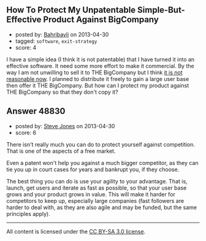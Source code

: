 ## How To Protect My Unpatentable Simple-But-Effective Product Against BigCompany

- posted by: [Bahribayli](https://stackexchange.com/users/-1/18646-bahribayli) on 2013-04-30
- tagged: `software`, `exit-strategy`
- score: 4

I have a simple idea (I think it is not patentable) that I have turned it into an effective software. It need some more effort to make it commercial. By the way I am not unwilling to sell it to THE BigCompany but I think [it is not reasonable now][1]. I planned to distribute it freely to gain a large user base then offer it THE BigCompany. But how can I protect my product against THE BigCompany so that they don't copy it?


  [1]: http://answers.onstartups.com/questions/33886/should-i-show-a-prototype-to-bigcompany-how-can-i-encourage-them-to-buy-me-out/33895#33895


## Answer 48830

- posted by: [Steve Jones](https://stackexchange.com/users/-1/12985-steve-jones) on 2013-04-30
- score: 6

There isn't really much you can do to protect yourself against competition. That is one of the aspects of a free market.

Even a patent won't help you against a much bigger competitor, as they can tie you up in court cases for years and bankrupt you, if they choose.

The best thing you can do is use your agility to your advantage. That is, launch, get users and iterate as fast as possible, so that your user base grows and your product grows in value. This will make it harder for competitors to keep up, especially large companies (fast followers are harder to deal with, as they are also agile and may be funded, but the same principles apply).



---

All content is licensed under the [CC BY-SA 3.0 license](https://creativecommons.org/licenses/by-sa/3.0/).
